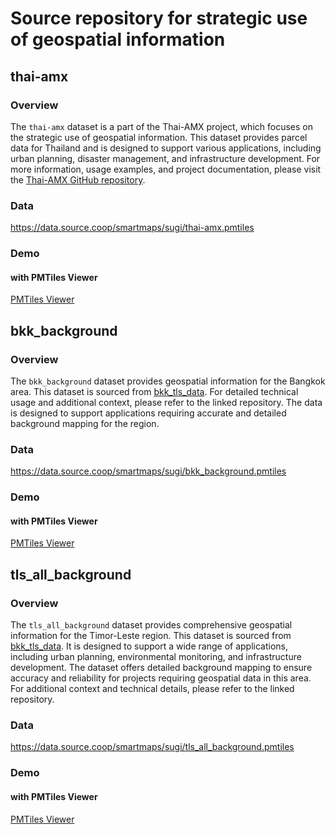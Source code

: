 # Source repository for strategic use of geospatial information

## thai-amx
### Overview
The `thai-amx` dataset is a part of the Thai-AMX project, which focuses on the strategic use of geospatial information. This dataset provides parcel data for Thailand and is designed to support various applications, including urban planning, disaster management, and infrastructure development. For more information, usage examples, and project documentation, please visit the [Thai-AMX GitHub repository](https://github.com/amx-project/thai-amx).

### Data
https://data.source.coop/smartmaps/sugi/thai-amx.pmtiles

### Demo
#### with PMTiles Viewer
[PMTiles Viewer](https://pmtiles.io/?url=https%3A%2F%2Fdata.source.coop%2Fsmartmaps%2Fsugi%2Fthai-amx.pmtiles#map=9.2/13.8439/100.4513)

## bkk_background
### Overview
The `bkk_background` dataset provides geospatial information for the Bangkok area. This dataset is sourced from [bkk_tls_data](https://github.com/naoyamorishita/bkk_tls_data/). For detailed technical usage and additional context, please refer to the linked repository. The data is designed to support applications requiring accurate and detailed background mapping for the region.

### Data
https://data.source.coop/smartmaps/sugi/bkk_background.pmtiles

### Demo
#### with PMTiles Viewer
[PMTiles Viewer](https://pmtiles.io/#url=https%3A%2F%2Fdata.source.coop%2Fsmartmaps%2Fsugi%2Fbkk_background.pmtiles&map=10.2/13.7244/100.6332)

## tls_all_background
### Overview
The `tls_all_background` dataset provides comprehensive geospatial information for the Timor-Leste region. This dataset is sourced from [bkk_tls_data](https://github.com/naoyamorishita/bkk_tls_data/). It is designed to support a wide range of applications, including urban planning, environmental monitoring, and infrastructure development. The dataset offers detailed background mapping to ensure accuracy and reliability for projects requiring geospatial data in this area. For additional context and technical details, please refer to the linked repository.

### Data
https://data.source.coop/smartmaps/sugi/tls_all_background.pmtiles

### Demo
#### with PMTiles Viewer
[PMTiles Viewer](https://pmtiles.io/#url=https%3A%2F%2Fdata.source.coop%2Fsmartmaps%2Fsugi%2Ftls_all_background.pmtiles&map=8.22/-8.816/125.692)
